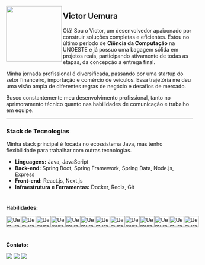 

[<img align="left" height="150px" width="auto" src="https://github.com/VictorUemura/VictorUemura/blob/main/imageLeft.gif">](http://poolsofchrome.tumblr.com/post/79598460826/experiment)

## Victor Uemura <img height="16px" width="16px" src="https://github.com/VictorUemura/VictorUemura/blob/main/binary.png" /> 
Olá! Sou o Victor, um desenvolvedor apaixonado por construir soluções completas e eficientes. Estou no último período de **Ciência da Computação** na UNOESTE e já possuo uma bagagem sólida em projetos reais, participando ativamente de todas as etapas, da concepção à entrega final.

Minha jornada profissional é diversificada, passando por uma startup do setor financeiro, importação e comércio de veículos. Essa trajetória me deu uma visão ampla de diferentes regras de negócio e desafios de mercado.

Busco constantemente meu desenvolvimento profissional, tanto no aprimoramento técnico quanto nas habilidades de comunicação e trabalho em equipe.

---

### Stack de Tecnologias

Minha stack principal é focada no ecossistema Java, mas tenho flexibilidade para trabalhar com outras tecnologias.

* **Linguagens:** Java, JavaScript
* **Back-end:** Spring Boot, Spring Framework, Spring Data, Node.js, Express
* **Front-end:** React.js, Next.js
* **Infraestrutura e Ferramentas:** Docker, Redis, Git
#

**Habilidades:**
<div style="display:flex;">
     <img align="center" alt="Uemura-PS" height="30" width="40"
          src="https://cdn.jsdelivr.net/gh/devicons/devicon/icons/photoshop/photoshop-plain.svg">
     <img align="center" alt="Uemura-html" height="30" width="40"
          src="https://cdn.jsdelivr.net/gh/devicons/devicon/icons/html5/html5-original.svg">
     <img align="center" alt="Uemura-css" height="30" width="40"
          src="https://cdn.jsdelivr.net/gh/devicons/devicon/icons/css3/css3-original.svg">
     <img align="center" alt="Uemura-js" height="30" width="40"
          src="https://cdn.jsdelivr.net/gh/devicons/devicon/icons/javascript/javascript-original.svg">
     <img align="center" alt="Uemura-C" height="30" width="40"
          src="https://cdn.jsdelivr.net/gh/devicons/devicon/icons/c/c-original.svg">
     <img align="center" alt="Uemura-nodejs" height="30" width="40"
          src="https://cdn.jsdelivr.net/gh/devicons/devicon/icons/nodejs/nodejs-original.svg" />
     <img align="center" alt="Uemura-java" height="30" width="40"
          src="https://cdn.jsdelivr.net/gh/devicons/devicon/icons/java/java-original.svg" />
     <img align="center" alt="Uemura-csharp" height="30" width="40"
          src="https://cdn.jsdelivr.net/gh/devicons/devicon@latest/icons/csharp/csharp-original.svg" />
     <img align="center" alt="Uemura-dot-net" height="30" width="40"
          src="https://cdn.jsdelivr.net/gh/devicons/devicon@latest/icons/dot-net/dot-net-original.svg" />
     <img align="center" alt="Uemura-dot-net-core" height="30" width="40"
          src="https://cdn.jsdelivr.net/gh/devicons/devicon@latest/icons/dotnetcore/dotnetcore-original.svg" />
     <img align="center" alt="Uemura-spring" height="30" width="40"
          src="https://cdn.jsdelivr.net/gh/devicons/devicon@latest/icons/spring/spring-original-wordmark.svg" />
     <img align="center" alt="Uemura-mysql" height="30" width="40"
          src="https://cdn.jsdelivr.net/gh/devicons/devicon@latest/icons/mysql/mysql-original.svg" />
     <img align="center" alt="Uemura-oracle" height="30" width="40"
          src="https://cdn.jsdelivr.net/gh/devicons/devicon@latest/icons/oracle/oracle-original.svg" />

</div>

#

**Contato:**
<div style:"display:flex;">
     <a href="https://www.instagram.com/uemura_victor" target="_blank"><img
               src="https://img.shields.io/badge/-Instagram-%23E4405F?style=for-the-badge&logo=instagram&logoColor=white"
               target="_blank"></a>
     <a href="mailto:victoruemura04@hotmail.com" target="_blank"><img
               src="https://img.shields.io/badge/Microsoft_Outlook-0078D4?style=for-the-badge&logo=microsoft-outlook&logoColor=white"
               target="_blank"></a>
     <a href="https://www.linkedin.com/in/victorhiroshiuemura/" target="_blank"><img
               src="https://img.shields.io/badge/-LinkedIn-%230077B5?style=for-the-badge&logo=linkedin&logoColor=white"
               target="_blank"></a>
</div>
